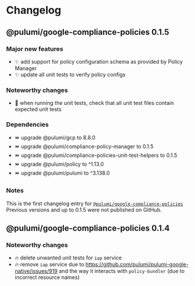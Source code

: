 # Changelog

## @pulumi/google-compliance-policies 0.1.5

### Major new features

* ✨ add support for policy configuration schema as provided by Policy Manager
* ✨ update all unit tests to verify policy configs

### Noteworthy changes

* 🌿 when running the unit tests, check that all unit test files contain expected unit tests

### Dependencies

* ⏩ upgrade @pulumi/gcp to 8.8.0
* ⏩ upgrade @pulumi/compliance-policy-manager to 0.1.5
* ⏩ upgrade @pulumi/compliance-policies-unit-test-helpers to 0.1.5
* ⏩ upgrade @pulumi/policy to ^1.13.0
* ⏩ upgrade @pulumi/pulumi to ^3.138.0

### Notes

This is the first changelog  entry for [`@pulumi/google-compliance-policies`](https://www.npmjs.com/package/@pulumi/google-compliance-policies)
Previous versions and up to 0.1.5 were not published on GitHub.

## @pulumi/google-compliance-policies 0.1.4

### Noteworthy changes

* 🔥 delete unwanted unit tests for `iap` service
* 🔥 remove `iap` service due to https://github.com/pulumi/pulumi-google-native/issues/919 and the way it interacts with `policy-bundler` (due to incorrect resource names)
